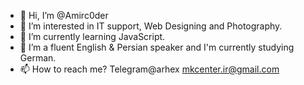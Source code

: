 - 👋 Hi, I’m @Amirc0der
- 👀 I’m interested in IT support, Web Designing and Photography.
- 🌱 I’m currently learning JavaScript. 
- 💞️ I’m a fluent English & Persian speaker and I'm currently studying German. 
- 📫 How to reach me?
          Telegram@arhex
          mkcenter.ir@gmail.com

<!---
Amirc0der/Amirc0der is a ✨ special ✨ repository because its `README.md` (this file) appears on your GitHub profile.
You can click the Preview link to take a look at your changes.
--->
